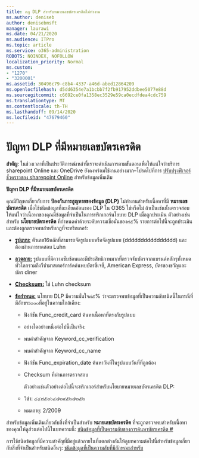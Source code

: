 ```yaml
---
title: กฎ DLP สำหรับหมายเลขบัตรเครดิตไม่ทำงาน
ms.author: deniseb
author: denisebmsft
manager: laurawi
ms.date: 04/21/2020
ms.audience: ITPro
ms.topic: article
ms.service: o365-administration
ROBOTS: NOINDEX, NOFOLLOW
localization_priority: Normal
ms.custom:
- "1270"
- "3200001"
ms.assetid: 30496c79-c8b4-4337-a46d-abed12864209
ms.openlocfilehash: d5dd6354e7a1bcbb7f2fb917952ddbee5077e88d
ms.sourcegitcommit: c6692ce0fa1358ec3529e59ca0ecdfdea4cdc759
ms.translationtype: MT
ms.contentlocale: th-TH
ms.lasthandoff: 09/14/2020
ms.locfileid: "47679460"
---
```

# <a name="dlp-issues-with-credit-card-numbers"></a>ปัญหา DLP ที่มีหมายเลขบัตรเครดิต

**สำคัญ**: ในช่วงเวลาที่เป็นประวัติการณ์เหล่านี้เราจะดำเนินการตามขั้นตอนเพื่อให้แน่ใจว่าบริการ sharepoint Online และ OneDrive ยังคงพร้อมใช้งานอย่างมาก–โปรดไปที่การ [ปรับปรุงฟีเจอร์ชั่วคราวของ sharepoint Online](https://aka.ms/ODSPAdjustments) สำหรับข้อมูลเพิ่มเติม

**ปัญหา DLP ที่มีหมายเลขบัตรเครดิต**

คุณมีปัญหาเกี่ยวกับการ **ป้องกันการสูญหายของข้อมูล (DLP)** ไม่ทำงานสำหรับเนื้อหาที่มี **หมายเลขบัตรเครดิต** เมื่อใช้ชนิดข้อมูลที่ละเอียดอ่อนของ DLP ใน O365 ใช่หรือไม่ ถ้าเป็นเช่นนั้นตรวจสอบให้แน่ใจว่าเนื้อหาของคุณมีข้อมูลที่จำเป็นในการทริกเกอร์นโยบาย DLP เมื่อถูกประเมิน ตัวอย่างเช่นสำหรับ **นโยบายบัตรเครดิต** ที่กำหนดค่าด้วยระดับความเชื่อมั่นของ๘๕% รายการต่อไปนี้จะถูกประเมินและต้องถูกตรวจพบสำหรับกฎที่จะทริกเกอร์:
  
- **[รูปแบบ:](https://docs.microsoft.com/microsoft-365/compliance/sensitive-information-type-entity-definitions#format-19)** ตัวเลข16หลักที่สามารถจัดรูปแบบหรือจัดรูปแบบ (dddddddddddddddd) และต้องผ่านการทดสอบ Luhn

- **[ลวดลาย:](https://docs.microsoft.com/microsoft-365/compliance/sensitive-information-type-entity-definitions#pattern-19)** รูปแบบที่มีความซับซ้อนและมีประสิทธิภาพมากที่ตรวจจับบัตรจากแบรนด์หลักๆทั้งหมดทั่วโลกรวมถึงวีซ่ามาสเตอร์การ์ดค้นพบบัตรซีเจซี, American Express, บัตรของขวัญและบัตร diner

- **[Checksum:](https://docs.microsoft.com/microsoft-365/compliance/sensitive-information-type-entity-definitions#checksum-19)** ใช่ Luhn checksum

- **[ข้อกำหนด:](https://docs.microsoft.com/microsoft-365/compliance/sensitive-information-type-entity-definitions#definition-19)** นโยบาย DLP มีความมั่นใจ๘๕% ว่าจะตรวจพบข้อมูลที่เป็นความลับชนิดนี้ในกรณีที่มีอักขระ๓๐๐ที่อยู่ในความใกล้เคียง:

  - ฟังก์ชัน Func_credit_card ค้นหาเนื้อหาที่ตรงกับรูปแบบ

  - อย่างใดอย่างหนึ่งต่อไปนี้เป็นจริง:

  - พบคำสำคัญจาก Keyword_cc_verification

  - พบคำสำคัญจาก Keyword_cc_name

  - ฟังก์ชัน Func_expiration_date ค้นหาวันที่ในรูปแบบวันที่ที่ถูกต้อง

  - Checksum ที่ผ่านการตรวจสอบ

    ตัวอย่างเช่นตัวอย่างต่อไปนี้จะทริกเกอร์สำหรับนโยบายหมายเลขบัตรเครดิต DLP:

  - วีซ่า: ๔๔๘๕๓๖๔๗๓๙๕๒๗๓๕๒
  
  - หมดอายุ: 2/2009

สำหรับข้อมูลเพิ่มเติมเกี่ยวกับสิ่งที่จำเป็นสำหรับ **หมายเลขบัตรเครดิต** ที่จะถูกตรวจพบสำหรับเนื้อหาของคุณให้ดูส่วนต่อไปนี้ในบทความนี้: [ชนิดข้อมูลที่เป็นความลับของการค้นหาบัตรเครดิต #](https://docs.microsoft.com/microsoft-365/compliance/sensitive-information-type-entity-definitions#credit-card-number)
  
การใช้ชนิดข้อมูลที่มีความสำคัญที่มีอยู่แล้วภายในที่แตกต่างกันให้ดูบทความต่อไปนี้สำหรับข้อมูลเกี่ยวกับสิ่งที่จำเป็นสำหรับชนิดอื่นๆ: [ชนิดข้อมูลที่เป็นความลับที่มีลักษณะสำหรับ](https://docs.microsoft.com/microsoft-365/compliance/sensitive-information-type-entity-definitions)
  